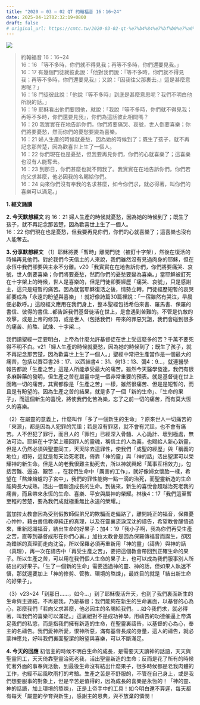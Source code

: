 ```yaml
---
title: "2020 – 03 – 02 QT 約翰福音 16：16~24"
date: 2025-04-12T02:32:19+0800
draft: false
# original_url: https://cmtc.tw/2020-03-02-qt-%e7%b4%84%e7%bf%b0%e7%a6%8f%e9%9f%b3-16%ef%bc%9a1624
---
```


![](/images/qt.jpg)
> 約翰福音 16：16\~24  
> 16：16 「等不多時，你們就不得見我；再等不多時，你們還要見我。」  
> 16：17 有幾個門徒就彼此說：「他對我們說：『等不多時，你們就不得見我；再等不多時，你們還要見我』；又說：『因我往父那裏去。』這是甚麼意思呢？」  
> 16：18 門徒彼此說：「他說『等不多時』到底是甚麼意思呢？我們不明白他所說的話。」  
> 16：19 耶穌看出他們要問他，就說：「我說『等不多時，你們就不得見我；再等不多時，你們還要見我』，你們為這話彼此相問嗎？  
> 16：20 我實實在在地告訴你們，你們將要痛哭、哀號，世人倒要喜樂；你們將要憂愁，然而你們的憂愁要變為喜樂。  
> 16：21 婦人生產的時候就憂愁，因為她的時候到了；既生了孩子，就不再記念那苦楚，因為歡喜世上生了一個人。  
> 16：22 你們現在也是憂愁，但我要再見你們，你們的心就喜樂了；這喜樂也沒有人能奪去。  
> 16：23 到那日，你們甚麼也就不問我了。我實實在在地告訴你們，你們若向父求甚麼，他必因我的名賜給你們。  
> 16：24 向來你們沒有奉我的名求甚麼，如今你們求，就必得著，叫你們的喜樂可以滿足。」

**1. 經文誦讀**

**2.  今天默想經文**
約 16：21 婦人生產的時候就憂愁，因為她的時候到了；既生了孩子，就不再記念那苦楚，因為歡喜世上生了一個人。  
16：22 你們現在也是憂愁，但我要再見你們，你們的心就喜樂了；這喜樂也沒有人能奪去。

**3. 分享默想經文**
（1）耶穌將要「暫時」離開門徒（被釘十字架），然後在復活的時候再見他們。對於我們今天信主的人來說，我們雖然沒有見過肉身的耶穌，但在永恆中我們卻要與主永不分離。v20「我實實在在地告訴你們，你們將要痛哭、哀號，世人倒要喜樂；你們將要憂愁，然而你們的憂愁要變為喜樂。」當耶穌被釘死在十字架上的時候，世人是喜樂的，但是門徒卻要經歷「痛哭、哀號」，只是感謝主，這只是短暫的痛苦。因為就當耶穌復活之後，情勢立轉，門徒經歷短暫的哀哭卻要成為「永遠的盼望與喜樂」！就好像詩篇30篇裡說：「一宿雖然有哭泣，早晨便必歡呼。」這段經文應用在我們身上，整本聖經包括希伯來書、羅馬書、保羅的書信、彼得的書信…都告訴我們基督徒活在世上，是會遇到苦難的。不管是仇敵的攻擊，或是上帝的修剪，或是世人（包括我們）帶來的罪惡咒詛，我們會碰到很多的痛苦、煎熬、試煉、十字架…。

我們讀聖經一定要明白，上帝為什麼允許基督徒在世上受這麼多的苦？千萬不要死得不明不白。v21「婦人生產的時候就憂愁，因為她的時候到了；既生了孩子，就不再記念那苦楚，因為歡喜世上生了一個人。」聖經中常把生產當作是一個最大的痛苦，包括以賽亞書26：17、以西結書4：31、何13：13、彌4：9…，就連醫學報告都說「生產之苦」這是人所能承受最大的痛苦。雖然今天醫學發達，我們有很多麻醉藥的發明，但生產之苦在屬靈中是一個非常重要的預表。就是基督徒在世上面臨一切的痛苦，其實都像是「生產之苦」一樣，雖然很痛苦、但是是短暫的，而且是有盼望的。因為生產之苦的結果，就是多了一個「新的生命」、「生命的果子」，而這個新生的喜悅，將使我們化苦為樂，忘了之前一切的痛苦，而有莫大恆久的喜樂。

（2）在屬靈的意義上，什麼叫作「多了一個新生的生命」？原來世人一切痛苦的「來源」，都是因為人犯罪的咒詛；若是沒有罪惡，就不會有咒詛，也不會有痛苦。人不但犯了罪行，而且人的「罪性」已經深入骨髓、人心詭計、壞到極處，無法可治。耶穌在十字架上贖回罪人的靈魂，稱信主的人為義，也賜給人新心新靈，但是人仍然必須與聖靈同工，天天除去這罪性，使我們「成聖的經歷」與「稱義的地位」相符，這就是每天治死老我，倚靠「神的靈」與「神的話」活出聖潔可以榮耀神的新生命。但是人的老我很難主動死去，所以神就興起「萬事互相效力」，包括苦難、逼迫、艱苦…，在我們生命中「厲害的工作」，就好像婦女懷胎一樣，希望在「熬煉熔爐的子宮中」，我們的罪性能夠一點一滴的治死，而聖靈新造的生命能夠長大成熟，活出一個新造成長的生命。到後來，新生的喜悅會超越治死老我的痛苦，而且帶來永恆的生命、喜樂、平安與屬神的榮耀。林後4：17「我們這至暫至輕的苦楚，要為我們成就極重無比永遠的榮耀。」

當加拉太教會因為受到假教師假弟兄的欺騙而走偏路了，離開純正的福音，保羅憂心忡忡，藉由書信教導純正的真理，以及在靈裏流淚深沈的禱告，希望教會醒悟過來，重新認識福音，結出生命的好果子：加4：19「我小子啊，我為你們再受生產之苦，直等到基督成形在你們心裏。」加拉太教會是因為保羅傳福音而誕生，卻因為錯誤的真理而走向沈淪，所以保羅必須再重新用「神的靈」（禱告）與神的話（真理），再一次在禱告中「再受生產之苦」，要把這個教會帶回到正確生命的果子。所以生產之苦，可以用在我們個人生命的果子上，也可以成為我們服事別人所結出的好果子。「生了一個新的生命」需要透過神的靈、神的話，但如果人執迷不悟，那就還要加上「神的修剪、管教、環境的熬煉」，最終目的就是「結出新生命的好果子」。

（3）v23\~24「到那日……，如今…」到了耶穌復活升天，也到了我們裏面新生的生命與主連結，不再是我，乃是基督；我們能夠在新生的生命裏面，以基督的心為心，那麼我們「若向父求甚麼，他必因主的名賜給我們。…如今我們求，就必得著，叫我們的喜樂可以滿足。」這裏絕對不是成功神學，用禱告的功德催逼上帝滿足我們的私慾，而是指我們擁有新造的生命，在聖靈裏禱告，以基督的心為心，奉主的名禱告。我們愛神所愛，恨神所惡，滿有基督長成的身量，這人的禱告，就必蒙神應允，好叫我們裏面聖潔的盼望與喜樂，可以不斷滿足。

**4. 今天的回應**
初信主的時候不明白生命的成長，是需要天天讀神的話語，天天與聖靈同工，天天倚靠聖靈治死老我，活出聖靈新造的生命；反而是花了所有的時候忙著外面的事奉與活動，到最後生命沒有結出什麼果子，很多時候都是老我肉體的工作，也經不起風吹雨打的考驗。生產之苦是不舒服的，不管在自己身上，或是我們想要服事的對象上，但是辛苦是值得的，因為成長的喜樂是永恆的！「神的靈、神的話語，加上環境的熬煉」，正是上帝手中的工具！如今明白還不算遲，每天都有每天「屬靈的孕育與新生」，感謝主的恩典，與不放棄的憐憫！

